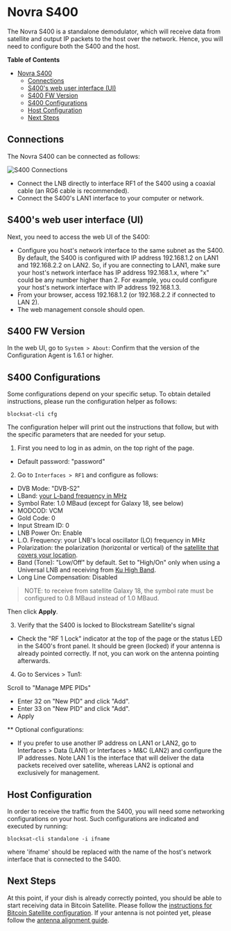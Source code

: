 # Novra S400

The Novra S400 is a standalone demodulator, which will receive data from
satellite and output IP packets to the host over the network. Hence, you will
need to configure both the S400 and the host.

<!-- markdown-toc start - Don't edit this section. Run M-x markdown-toc-generate-toc again -->
**Table of Contents**

- [Novra S400](#novra-s400)
    - [Connections](#connections)
    - [S400's web user interface (UI)](#s400s-web-user-interface-ui)
    - [S400 FW Version](#s400-fw-version)
    - [S400 Configurations](#s400-configurations)
    - [Host Configuration](#host-configuration)
    - [Next Steps](#next-steps)

<!-- markdown-toc end -->

## Connections

The Novra S400 can be connected as follows:

![S400 Connections](img/standalone_connections.png?raw=true "S400 Connections")

- Connect the LNB directly to interface RF1 of the S400 using a coaxial cable
  (an RG6 cable is recommended).
- Connect the S400's LAN1 interface to your computer or network.

## S400's web user interface (UI)

Next, you need to access the web UI of the S400:

- Configure you host's network interface to the same subnet as the
  S400. By default, the S400 is configured with IP address 192.168.1.2
  on LAN1 and 192.168.2.2 on LAN2. So, if you are connecting to LAN1,
  make sure your host's network interface has IP address 192.168.1.x,
  where "x" could be any number higher than 2. For example, you could
  configure your host's network interface with IP address 192.168.1.3.
- From your browser, access 192.168.1.2 (or 192.168.2.2 if connected
  to LAN 2).
- The web management console should open.

## S400 FW Version

In the web UI, go to `System > About`:
Confirm that the version of the Configuration Agent is 1.6.1 or higher.


## S400 Configurations

Some configurations depend on your specific setup. To obtain detailed
instructions, please run the configuration helper as follows:

```
blocksat-cli cfg
```

The configuration helper will print out the instructions that follow, but with
the specific parameters that are needed for your setup.

1. First you need to log in as admin, on the top right of the page.
- Default password: "password"

2. Go to `Interfaces > RF1` and configure as follows:

- DVB Mode: "DVB-S2"
- LBand: [your L-band frequency in MHz](freqs.md#l_band)
- Symbol Rate: 1.0 MBaud (except for Galaxy 18, see below)
- MODCOD: VCM
- Gold Code: 0
- Input Stream ID: 0
- LNB Power On: Enable
- L.O. Frequency: your LNB's local oscillator (LO) frequency in MHz
- Polarization: the polarization (horizontal or vertical) of the [satellite that covers your location](https://blockstream.com/satellite/#satellite_network-coverage).
- Band (Tone): "Low/Off" by default. Set to "High/On" only when using a Universal LNB and receiving from [Ku High Band](freqs.md).
- Long Line Compensation: Disabled

> NOTE: to receive from satellite Galaxy 18, the symbol rate must be configured
> to 0.8 MBaud instead of 1.0 MBaud.

Then click **Apply**.

3. Verify that the S400 is locked to Blockstream Satellite's signal
- Check the "RF 1 Lock" indicator at the top of the page or the status
  LED in the S400's front panel. It should be green (locked) if your
  antenna is already pointed correctly. If not, you can work on the
  antenna pointing afterwards.

4. Go to Services > Tun1:

Scroll to "Manage MPE PIDs"
- Enter 32 on "New PID" and click "Add".
- Enter 33 on "New PID" and click "Add".
- Apply

** Optional configurations:
- If you prefer to use another IP address on LAN1 or LAN2, go to
  Interfaces > Data (LAN1) or Interfaces > M&C (LAN2) and configure
  the IP addresses. Note LAN 1 is the interface that will deliver the
  data packets received over satellite, whereas LAN2 is optional and
  exclusively for management.

## Host Configuration

In order to receive the traffic from the S400, you will need some networking
configurations on your host. Such configurations are indicated and executed by
running:

```
blocksat-cli standalone -i ifname
```

where 'ifname' should be replaced with the name of the host's network interface
that is connected to the S400.

## Next Steps

At this point, if your dish is already correctly pointed, you should be able to
start receiving data in Bitcoin Satellite. Please follow the [instructions for
Bitcoin Satellite configuration](bitcoin.md). If your antenna is not pointed
yet, please follow the [antenna alignment guide](antenna-pointing.md).

